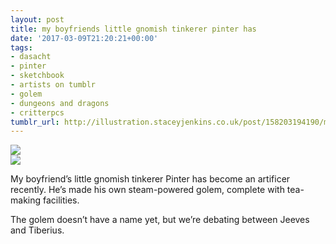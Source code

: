 ```yaml
---
layout: post
title: my boyfriends little gnomish tinkerer pinter has
date: '2017-03-09T21:20:21+00:00'
tags:
- dasacht
- pinter
- sketchbook
- artists on tumblr
- golem
- dungeons and dragons
- critterpcs
tumblr_url: http://illustration.staceyjenkins.co.uk/post/158203194190/my-boyfriends-little-gnomish-tinkerer-pinter-has
---
```

 ![](/tumblr_files/tumblr_omippekLGk1v28ub8o1_1280.jpg)  
 ![](/tumblr_files/tumblr_omippekLGk1v28ub8o2_1280.jpg)  
  

My boyfriend’s little gnomish tinkerer Pinter has become an artificer recently. He’s made his own steam-powered golem, complete with tea-making facilities.  
  
The golem doesn’t have a name yet, but we’re debating between Jeeves and Tiberius.

